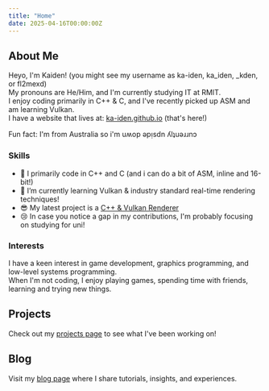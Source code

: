 ```yaml
---
title: "Home"
date: 2025-04-16T00:00:00Z
---
```


## About Me

Heyo, I'm Kaiden! (you might see my username as ka-iden, ka_iden, \_kden, or fl2mexd)  
My pronouns are He/Him, and I'm currently studying IT at RMIT.  
I enjoy coding primarily in C++ & C, and I've recently picked up ASM and am learning Vulkan.  
I have a website that lives at: [ka-iden.github.io](https://ka-iden.github.io/) (that's here!)

Fun fact: I'm from Australia so i'm uʍop ǝpᴉsdn ʎlʇuǝɹɹnɔ

### Skills

- 🔭 I primarily code in C++ and C (and i can do a bit of ASM, inline and 16-bit!)
- 🌱 I’m currently learning Vulkan & industry standard real-time rendering techniques!
- 😎 My latest project is a [C++ & Vulkan Renderer][hyper]
- 😢 In case you notice a gap in my contributions, I'm probably focusing on studying for uni!

### Interests

I have a keen interest in game development, graphics programming, and low-level systems programming.  
When I'm not coding, I enjoy playing games, spending time with friends, learning and trying new things.

## Projects

Check out my [projects page] to see what I've been working on!

## Blog

Visit my [blog page] where I share tutorials, insights, and experiences.

[hyper]: https://github.com/ka-iden/hyper "My vulkan renderer called hyper"

[projects page]: https://ka-iden.github.io/projects/ "Projects Page"
[blog page]: https://ka-iden.github.io/blog/ "Blog Page"
